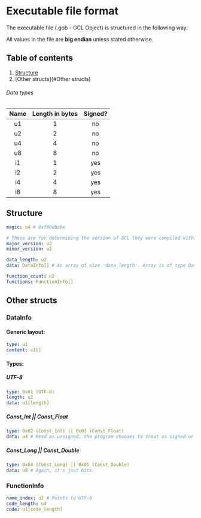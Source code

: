 # Executable file format

The executable file (.gob - GCL Object) is structured in the following way:

All values in the file are **big endian** unless stated otherwise.

## Table of contents
1. [Structure](#Structure)
2. [Other structs](#Other structs)

###### Data types
| Name | Length in bytes | Signed? |
|:----:|:---------------:|:-------:|
|  u1  |        1        |   no    |
|  u2  |        2        |   no    |
|  u4  |        4        |   no    |
|  u8  |        8        |   no    |
|  i1  |        1        |   yes   |
|  i2  |        2        |   yes   |
|  i4  |        4        |   yes   |
|  i8  |        8        |   yes   |

## Structure
```yaml
magic: u4 # 0xf00dbabe

# These are for determining the version of GCL they were compiled with.
major_version: u2
minor_version: u2

data_length: u2
data: DataInfo[] # An array of size 'data_length'. Array is of type DataInfo.

function_count: u2
functions: FunctionInfo[]
```


## Other structs
### DataInfo

#### Generic layout:
```yaml
type: u1
content: u1[]
```

#### Types:

##### UTF-8
```yaml
type: 0x01 (UTF-8)
length: u2
data: u1[length]
```

##### Const_Int || Const_Float
```yaml
type: 0x02 (Const_Int) || 0x03 (Const_Float)
data: u4 # Read as unsigned, the program chooses to treat as signed or not. In the end, it's all bits
```

##### Const_Long || Const_Double
```yaml
type: 0x04 (Const_Long) || 0x05 (Const_Double)
data: u8 # Again, it's just bits.
```

#####

### FunctionInfo
```yaml
name_index: u2 # Points to UTF-8
code_length: u4
code: u1[code_length]
```